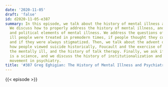 ```yaml
---
date: '2020-11-05'
draft: 'false'
id: d2020-11-05-e387
summary: In this episode, we talk about the history of mental illness and psychiatry.
  We discuss how to properly address the history of mental illness, and the cultural
  and political elements of mental illness. We address the questions of how mentally
  ill people were treated in premodern times, if people thought they could be cured,
  and if they were always stigmatized. Then, we talk about the advent of psychiatry,
  how people viewed suicide historically, Foucault and the exercise of power over
  the mentally ill, and the history of talk therapy. Finally, we ask if psychiatry
  is a science, and we discuss the history of institutionalization and the deinstitutionalization
  movement in psychiatry.
title: '#387 Greg Eghigian: The History of Mental Illness and Psychiatry'
---
```

{{< episode >}}
